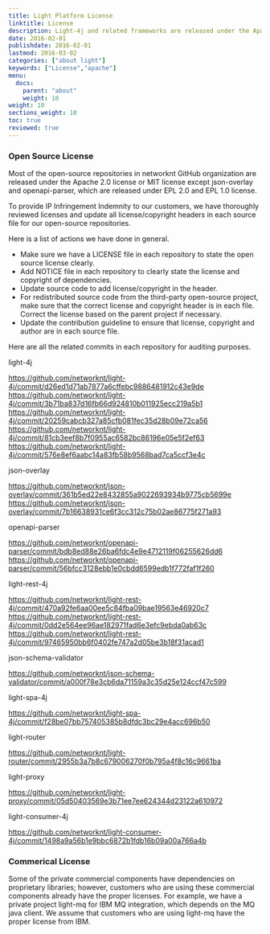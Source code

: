 ```yaml
---
title: Light Platform License
linktitle: License
description: Light-4j and related frameworks are released under the Apache 2.0 license.
date: 2016-02-01
publishdate: 2016-02-01
lastmod: 2016-03-02
categories: ["about light"]
keywords: ["License","apache"]
menu:
  docs:
    parent: "about"
    weight: 10
weight: 10
sections_weight: 10
toc: true
reviewed: true
---
```


### Open Source License

Most of the open-source repositories in networknt GitHub organization are released under the Apache 2.0 license or MIT license except json-overlay and openapi-parser, which are released under EPL 2.0 and EPL 1.0 license. 

To provide IP Infringement Indemnity to our customers, we have thoroughly reviewed licenses and update all license/copyright headers in each source file for our open-source repositories. 

Here is a list of actions we have done in general. 

* Make sure we have a LICENSE file in each repository to state the open source license clearly.
* Add NOTICE file in each repository to clearly state the license and copyright of dependencies.
* Update source code to add license/copyright in the header. 
* For redistributed source code from the third-party open-source project, make sure that the correct license and copyright header is in each file. Correct the license based on the parent project if necessary.  
* Update the contribution guideline to ensure that license, copyright and author are in each source file. 


Here are all the related commits in each repository for auditing purposes. 

light-4j

https://github.com/networknt/light-4j/commit/d26ed1d71ab7877a6cffebc9886481912c43e9de
https://github.com/networknt/light-4j/commit/3b71ba837d16fb66d924810b011925ecc219a5b1
https://github.com/networknt/light-4j/commit/20259cabcb327a85cfb081fec35d28b09e72ca56
https://github.com/networknt/light-4j/commit/81cb3eef8b7f0955ac6582bc86196e05e5f2ef63
https://github.com/networknt/light-4j/commit/576e8ef6aabc14a83fb58b9568bad7ca5ccf3e4c

json-overlay

https://github.com/networknt/json-overlay/commit/361b5ed22e8432855a9022693934b9775cb5699e
https://github.com/networknt/json-overlay/commit/7b16638931ce6f3cc312c75b02ae86775f271a93

openapi-parser

https://github.com/networknt/openapi-parser/commit/bdb8ed88e26ba6fdc4e9e4712119f06255626dd6
https://github.com/networknt/openapi-parser/commit/56bfcc3128ebb1e0cbdd6599edb1f772faf1f260

light-rest-4j

https://github.com/networknt/light-rest-4j/commit/470a92fe6aa00ee5c84fba09bae19563e46920c7
https://github.com/networknt/light-rest-4j/commit/0dd2e564ee96ae182971fad6e3efc9ebda0ab63c
https://github.com/networknt/light-rest-4j/commit/97465950bb6f0402fe747a2d05be3b18f31acad1

json-schema-validator

https://github.com/networknt/json-schema-validator/commit/a000f78e3cb6da71159a3c35d25e124ccf47c599

light-spa-4j

https://github.com/networknt/light-spa-4j/commit/f28be07bb757405385b8dfdc3bc29e4acc696b50

light-router

https://github.com/networknt/light-router/commit/2955b3a7b8c679006270f0b795a4f8c16c9661ba

light-proxy

https://github.com/networknt/light-proxy/commit/05d50403569e3b71ee7ee624344d23122a610972

light-consumer-4j

https://github.com/networknt/light-consumer-4j/commit/1498a9a56b1e9bbc6872b1fdb16b09a00a766a4b


### Commerical License

Some of the private commercial components have dependencies on proprietary libraries; however, customers who are using these commercial components already have the proper licenses. For example, we have a private project light-mq for IBM MQ integration, which depends on the MQ java client.  We assume that customers who are using light-mq have the proper license from IBM. 

